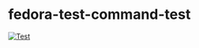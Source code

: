 # fedora-test-command-test

[![Test](https://github.com/junaruga/fedora-test-command-test/actions/workflows/test.yml/badge.svg)](https://github.com/junaruga/fedora-test-command-test/actions/workflows/test.yml)

